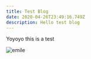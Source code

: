```yaml
---
title: Test Blog
date: 2020-04-26T23:49:16.749Z
description: Hello test blog
---
```

Yoyoyo this is a test

![emile](/img/tf_emile-esterhuizen.jpg "This is emile, he's a knave.")
